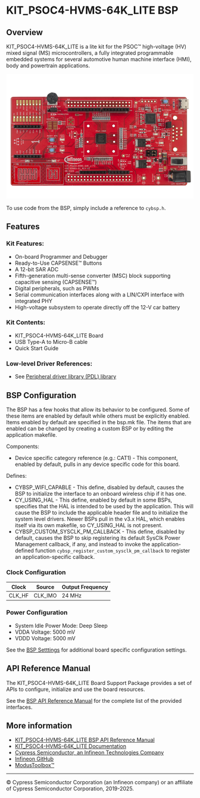 # KIT_PSOC4-HVMS-64K_LITE BSP

## Overview

KIT_PSOC4-HVMS-64K_LITE is a lite kit for the PSOC™ high-voltage (HV) mixed signal (MS) microcontrollers,  a fully integrated programmable embedded systems for several automotive human machine interface (HMI),  body and powertrain applications.

![](docs/html/board.png)

To use code from the BSP, simply include a reference to `cybsp.h`.

## Features

### Kit Features:

* On-board Programmer and Debugger
* Ready-to-Use CAPSENSE™ Buttons
* A 12-bit SAR ADC
* Fifth-generation multi-sense converter (MSC) block supporting capacitive sensing (CAPSENSE™)
* Digital peripherals, such as PWMs
* Serial communication interfaces along with a LIN/CXPI interface with integrated PHY
*  High-voltage subsystem to operate directly off the 12-V car battery

### Kit Contents:

* KIT_PSOC4-HVMS-64K_LITE Board
* USB Type-A to Micro-B cable
* Quick Start Guide

### Low-level Driver References:

* See 
[Peripheral driver library (PDL) library](https://infineon.github.io/mtb-pdl-cat2/pdl_api_reference_manual/html/index.html)

## BSP Configuration

The BSP has a few hooks that allow its behavior to be configured. Some of these items are enabled by default while others must be explicitly enabled. Items enabled by default are specified in the bsp.mk file. The items that are enabled can be changed by creating a custom BSP or by editing the application makefile.

Components:
* Device specific category reference (e.g.: CAT1) - This component, enabled by default, pulls in any device specific code for this board.

Defines:
* CYBSP_WIFI_CAPABLE - This define, disabled by default, causes the BSP to initialize the interface to an onboard wireless chip if it has one.
* CY_USING_HAL - This define, enabled by default in some BSPs, specifies that the HAL is intended to be used by the application. This will cause the BSP to include the applicable header file and to initialize the system level drivers.  Newer BSPs pull in the v3.x HAL, which enables itself via its own makefile, so CY_USING_HAL is not present.
* CYBSP_CUSTOM_SYSCLK_PM_CALLBACK - This define, disabled by default, causes the BSP to skip registering its default SysClk Power Management callback, if any, and instead to invoke the application-defined function `cybsp_register_custom_sysclk_pm_callback` to register an application-specific callback.

### Clock Configuration

| Clock    | Source    | Output Frequency |
|----------|-----------|------------------|
| CLK_HF   | CLK_IMO   | 24 MHz           |

### Power Configuration

* System Idle Power Mode: Deep Sleep
* VDDA Voltage: 5000 mV
* VDDD Voltage: 5000 mV

See the [BSP Setttings][settings] for additional board specific configuration settings.

## API Reference Manual

The KIT_PSOC4-HVMS-64K_LITE Board Support Package provides a set of APIs to configure, initialize and use the board resources.

See the [BSP API Reference Manual][api] for the complete list of the provided interfaces.

## More information
* [KIT_PSOC4-HVMS-64K_LITE BSP API Reference Manual][api]
* [KIT_PSOC4-HVMS-64K_LITE Documentation](https://www.infineon.com/cms/en/product/evaluation-boards/psoc4_hvms_lite_kit/)
* [Cypress Semiconductor, an Infineon Technologies Company](http://www.cypress.com)
* [Infineon GitHub](https://github.com/infineon)
* [ModusToolbox™](https://www.cypress.com/products/modustoolbox-software-environment)

[api]: https://infineon.github.io/TARGET_KIT_PSOC4-HVMS-64K_LITE/html/modules.html
[settings]: https://infineon.github.io/TARGET_KIT_PSOC4-HVMS-64K_LITE/html/md_bsp_settings.html

---
© Cypress Semiconductor Corporation (an Infineon company) or an affiliate of Cypress Semiconductor Corporation, 2019-2025.